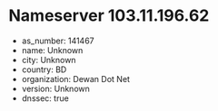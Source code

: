 # Nameserver 103.11.196.62

* as_number: 141467
* name: Unknown
* city: Unknown
* country: BD
* organization: Dewan Dot Net
* version: Unknown
* dnssec: true
